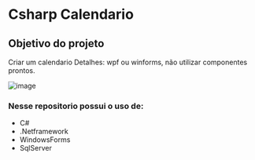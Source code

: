 
# Csharp Calendario

## Objetivo do projeto 
  Criar um calendario
Detalhes: wpf ou winforms, não utilizar componentes prontos.



![image](https://user-images.githubusercontent.com/55301440/148712063-03491097-62e4-45ef-9c11-724d48880db0.png)



### Nesse repositorio possui o uso de: 

- C# 
- .Netframework
- WindowsForms
- SqlServer
